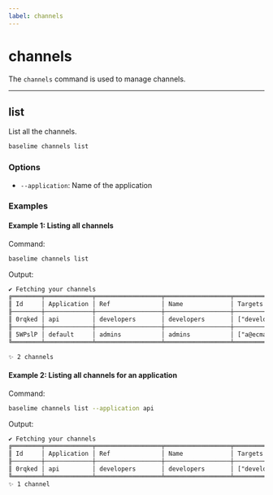 ```yaml
---
label: channels
---
```


# channels

The `channels` command is used to manage channels.

---

## list

List all the channels.

```bash # :icon-terminal: terminal
baselime channels list
```

### Options

- `--application`: Name of the application


### Examples

#### Example 1: Listing all channels

Command:

```bash # :icon-terminal: terminal
baselime channels list
```

Output:

```txt # :icon-code: output
✔ Fetching your channels
╔════════╤═════════════╤══════════════════╤══════════════════╤══════════════════════════════╤═══════════════════════════╗
║ Id     │ Application │ Ref              │ Name             │ Targets                      │ Created                   ║
╟────────┼─────────────┼──────────────────┼──────────────────┼──────────────────────────────┼───────────────────────────╢
║ 0rqked │ api         │ developers       │ developers       │ ["developers@ecma.com"]      │ 2022-05-04T15:26:05+00:00 ║
╟────────┼─────────────┼──────────────────┼──────────────────┼──────────────────────────────┼───────────────────────────╢
║ 5WPslP │ default     │ admins           │ admins           │ ["a@ecma.com", "b@ecma.com"] │ 2022-06-30T08:28:40+00:00 ║
╚════════╧═════════════╧══════════════════╧══════════════════╧══════════════════════════════╧═══════════════════════════╝

✨ 2 channels
```

#### Example 2: Listing all channels for an application

Command:

```bash # :icon-terminal: terminal
baselime channels list --application api
```

Output:

```txt # :icon-code: output
✔ Fetching your channels
╔════════╤═════════════╤══════════════════╤══════════════════╤══════════════════════════════╤═══════════════════════════╗
║ Id     │ Application │ Ref              │ Name             │ Targets                      │ Created                   ║
╟────────┼─────────────┼──────────────────┼──────────────────┼──────────────────────────────┼───────────────────────────╢
║ 0rqked │ api         │ developers       │ developers       │ ["developers@ecma.com"]      │ 2022-05-04T15:26:05+00:00 ║
╚════════╧═════════════╧══════════════════╧══════════════════╧══════════════════════════════╧═══════════════════════════╝
✨ 1 channel
```